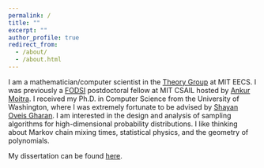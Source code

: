 ```yaml
---
permalink: /
title: ""
excerpt: ""
author_profile: true
redirect_from: 
  - /about/
  - /about.html
---
```


I am a mathematician/computer scientist in the [Theory Group](https://toc.csail.mit.edu/) at MIT EECS. I was previously a [FODSI](https://fodsi.us/) postdoctoral fellow at MIT CSAIL hosted by [Ankur Moitra](https://people.csail.mit.edu/moitra/). I received my Ph.D. in Computer Science from the University of Washington, where I was extremely fortunate to be advised by [Shayan Oveis Gharan](https://homes.cs.washington.edu/~shayan/). I am interested in the design and analysis of sampling algorithms for high-dimensional probability distributions. I like thinking about Markov chain mixing times, statistical physics, and the geometry of polynomials.

My dissertation can be found [here](/files/dissertation.pdf).

